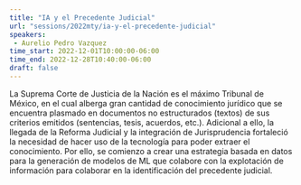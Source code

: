 ```yaml
---
title: "IA y el Precedente Judicial"
url: "sessions/2022mty/ia-y-el-precedente-judicial"
speakers:
 - Aurelio Pedro Vazquez
time_start: 2022-12-01T10:00:00-06:00
time_end: 2022-12-28T10:40:00-06:00
draft: false
---
```


La Suprema Corte de Justicia de la Nación es el máximo Tribunal de México, en el cual alberga gran cantidad de conocimiento jurídico que se encuentra plasmado en documentos no estructurados (textos) de sus criterios emitidos (sentencias, tesis, acuerdos, etc.). Adicional a ello, la llegada de la Reforma Judicial y la integración de Jurisprudencia fortaleció la necesidad de hacer uso de la tecnología para poder extraer el conocimiento.  Por ello, se comienzo a crear una estrategia basada en datos para la generación de modelos de ML que colabore con la explotación de información para colaborar en la identificación del precedente judicial.
